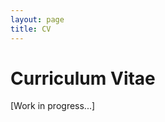```yaml
---
layout: page
title: CV
---
```


<script>
	window.location.href = "https://docs.google.com/document/d/1Ofsd3_aYn_Xy8jzHg8x3HQ4BHIscKPP1/edit?usp=sharing&ouid=117803962430868863280&rtpof=true&sd=true";
</script>

# Curriculum Vitae

[Work in progress...]
